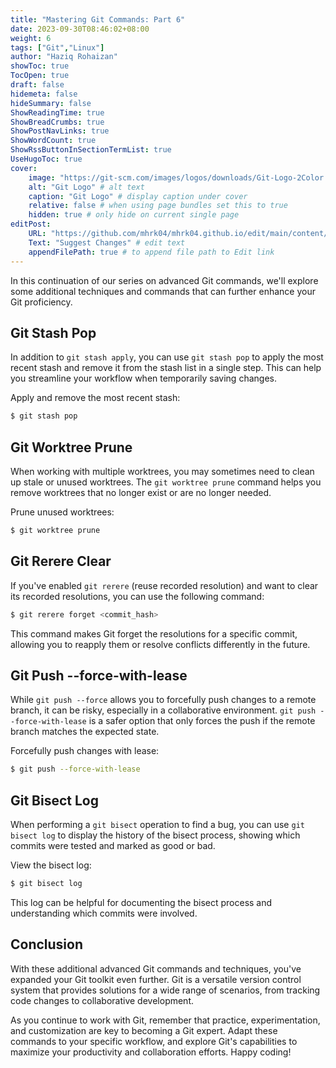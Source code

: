 ```yaml
---
title: "Mastering Git Commands: Part 6"
date: 2023-09-30T08:46:02+08:00
weight: 6
tags: ["Git","Linux"]
author: "Haziq Rohaizan"
showToc: true
TocOpen: true
draft: false
hidemeta: false
hideSummary: false
ShowReadingTime: true
ShowBreadCrumbs: true
ShowPostNavLinks: true
ShowWordCount: true
ShowRssButtonInSectionTermList: true
UseHugoToc: true
cover:
    image: "https://git-scm.com/images/logos/downloads/Git-Logo-2Color.png" # image path/url
    alt: "Git Logo" # alt text
    caption: "Git Logo" # display caption under cover
    relative: false # when using page bundles set this to true
    hidden: true # only hide on current single page
editPost:
    URL: "https://github.com/mhrk04/mhrk04.github.io/edit/main/content/"
    Text: "Suggest Changes" # edit text
    appendFilePath: true # to append file path to Edit link
---
```


In this continuation of our series on advanced Git commands, we'll explore some additional techniques and commands that can further enhance your Git proficiency.

## Git Stash Pop

In addition to `git stash apply`, you can use `git stash pop` to apply the most recent stash and remove it from the stash list in a single step. This can help you streamline your workflow when temporarily saving changes.

Apply and remove the most recent stash:

```bash
$ git stash pop
```

## Git Worktree Prune

When working with multiple worktrees, you may sometimes need to clean up stale or unused worktrees. The `git worktree prune` command helps you remove worktrees that no longer exist or are no longer needed.

Prune unused worktrees:

```bash
$ git worktree prune
```

## Git Rerere Clear

If you've enabled `git rerere` (reuse recorded resolution) and want to clear its recorded resolutions, you can use the following command:

```bash
$ git rerere forget <commit_hash>
```

This command makes Git forget the resolutions for a specific commit, allowing you to reapply them or resolve conflicts differently in the future.

## Git Push --force-with-lease

While `git push --force` allows you to forcefully push changes to a remote branch, it can be risky, especially in a collaborative environment. `git push --force-with-lease` is a safer option that only forces the push if the remote branch matches the expected state.

Forcefully push changes with lease:

```bash
$ git push --force-with-lease
```

## Git Bisect Log

When performing a `git bisect` operation to find a bug, you can use `git bisect log` to display the history of the bisect process, showing which commits were tested and marked as good or bad.

View the bisect log:

```bash
$ git bisect log
```

This log can be helpful for documenting the bisect process and understanding which commits were involved.

## Conclusion

With these additional advanced Git commands and techniques, you've expanded your Git toolkit even further. Git is a versatile version control system that provides solutions for a wide range of scenarios, from tracking code changes to collaborative development.

As you continue to work with Git, remember that practice, experimentation, and customization are key to becoming a Git expert. Adapt these commands to your specific workflow, and explore Git's capabilities to maximize your productivity and collaboration efforts. Happy coding!